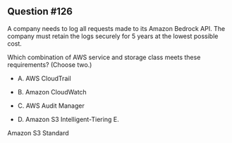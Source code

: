 ## Question #126

 A company needs to log all requests made to its Amazon Bedrock API. The company must retain the logs securely for 5 years at the lowest possible cost.

Which combination of AWS service and storage class meets these requirements? (Choose two.)

- A. AWS CloudTrail

- B. Amazon CloudWatch

- C. AWS Audit Manager

- D. Amazon S3 Intelligent-Tiering E.

Amazon S3 Standard